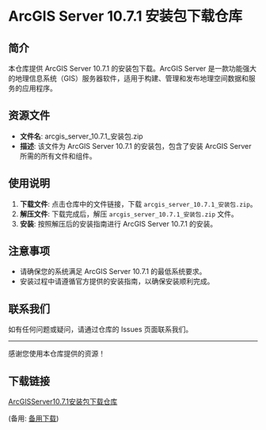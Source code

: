  # ArcGIS Server 10.7.1 安装包下载仓库

 ## 简介
 本仓库提供 ArcGIS Server 10.7.1 的安装包下载。ArcGIS Server 是一款功能强大的地理信息系统（GIS）服务器软件，适用于构建、管理和发布地理空间数据和服务的应用程序。

 ## 资源文件
 - **文件名**: arcgis_server_10.7.1_安装包.zip
 - **描述**: 该文件为 ArcGIS Server 10.7.1 的安装包，包含了安装 ArcGIS Server 所需的所有文件和组件。

 ## 使用说明
 1. **下载文件**: 点击仓库中的文件链接，下载 `arcgis_server_10.7.1_安装包.zip`。
 2. **解压文件**: 下载完成后，解压 `arcgis_server_10.7.1_安装包.zip` 文件。
 3. **安装**: 按照解压后的安装指南进行 ArcGIS Server 10.7.1 的安装。

 ## 注意事项
 - 请确保您的系统满足 ArcGIS Server 10.7.1 的最低系统要求。
 - 安装过程中请遵循官方提供的安装指南，以确保安装顺利完成。

 ## 联系我们
 如有任何问题或疑问，请通过仓库的 Issues 页面联系我们。

 ---

 感谢您使用本仓库提供的资源！

 ## 下载链接
 [ArcGISServer10.7.1安装包下载仓库](https://pan.quark.cn/s/bd77023a263d) 

 (备用: [备用下载](https://pan.baidu.com/s/1hYMlmbipV1gNCh2_GYqVGQ?pwd=1234))
